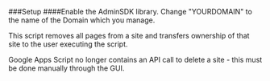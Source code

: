 ###Setup
####Enable the AdminSDK library.
Change "YOURDOMAIN" to the name of the Domain which you manage.

This script removes all pages from a site and transfers ownership of that site to the user executing the script.

Google Apps Script no longer contains an API call to delete a site - this must be done manually through the GUI. 

